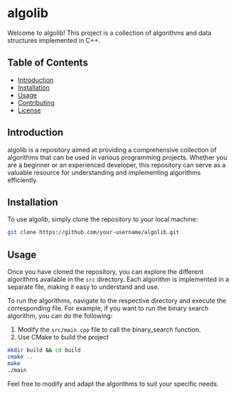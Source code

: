 # algolib

Welcome to algolib! This project is a collection of algorithms and data structures implemented in C++.

## Table of Contents

- [Introduction](#introduction)
- [Installation](#installation)
- [Usage](#usage)
- [Contributing](#contributing)
- [License](#license)

## Introduction

algolib is a repository aimed at providing a comprehensive collection of algorithms that can be used in various programming projects. Whether you are a beginner or an experienced developer, this repository can serve as a valuable resource for understanding and implementing algorithms efficiently.

## Installation

To use algolib, simply clone the repository to your local machine:

```bash
git clone https://github.com/your-username/algolib.git
```

## Usage

Once you have cloned the repository, you can explore the different algorithms available in the `src` directory. Each algorithm is implemented in a separate file, making it easy to understand and use.

To run the algorithms, navigate to the respective directory and execute the corresponding file. For example, if you want to run the binary search algorithm, you can do the following:

1. Modify the `src/main.cpp` file to call the binary_search function.
2. Use CMake to build the project
```bash
mkdir build && cd build
cmake ..
make
./main
```

Feel free to modify and adapt the algorithms to suit your specific needs.
